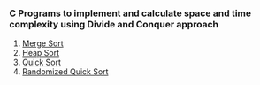 ### C Programs to implement and calculate space and time complexity using Divide and Conquer approach

1. [Merge Sort]()
2. [Heap Sort]()
3. [Quick Sort]()
4. [Randomized Quick Sort]()